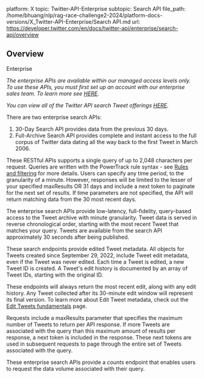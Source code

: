 platform: X
topic: Twitter-API-Enterprise
subtopic: Search API
file_path: /home/bhuang/nlp/rag-race-challenge2-2024/platform-docs-versions/X_Twitter-API-Enterprise/Search API.md
url: https://developer.twitter.com/en/docs/twitter-api/enterprise/search-api/overview


## Overview

Enterprise

_The enterprise APIs are available within our managed access levels only. To use these APIs, you must first set up an account with our enterprise sales team. To learn more see [HERE](https://developer.twitter.com/content/developer-twitter/en/enterprise)._  

_You can view all of the Twitter API search Tweet offerings [HERE](https://developer.twitter.com/en/docs/twitter-api/search-overview)._

There are two enterprise search APIs:  

1. 30-Day Search API provides data from the previous 30 days.
2. Full-Archive Search API provides complete and instant access to the full corpus of Twitter data dating all the way back to the first Tweet in March 2006.

These RESTful APIs supports a single query of up to 2,048 characters per request. Queries are written with the PowerTrack rule syntax - see [Rules and filtering](https://developer.twitter.com/en/docs/twitter-api/enterprise/rules-and-filtering/building-a-rule) for more details. Users can specify any time period, to the granularity of a minute. However, responses will be limited to the lesser of your specified maxResults OR 31 days and include a next token to paginate for the next set of results. If time parameters are not specified, the API will return matching data from the 30 most recent days.

The enterprise search APIs provide low-latency, full-fidelity, query-based access to the Tweet archive with minute granularity. Tweet data is served in reverse chronological order, starting with the most recent Tweet that matches your query. Tweets are available from the search API approximately 30 seconds after being published.

These search endpoints provide edited Tweet metadata. All objects for Tweets created since September 29, 2022, include Tweet edit metadata, even if the Tweet was never edited. Each time a Tweet is edited, a new Tweet ID is created. A Tweet's edit history is documented by an array of Tweet IDs, starting with the original ID.

These endpoints will always return the most recent edit, along with any edit history. Any Tweet collected after its 30-minute edit window will represent its final version. To learn more about Edit Tweet metadata, check out the [Edit Tweets fundamentals](https://developer.twitter.com/content/developer-twitter/en/docs/twitter-api/enterprise/edit-tweets) page.

Requests include a maxResults parameter that specifies the maximum number of Tweets to return per API response. If more Tweets are associated with the query than this maximum amount of results per response, a next token is included in the response. These next tokens are used in subsequent requests to page through the entire set of Tweets associated with the query.

These enterprise search APIs provide a _counts_ endpoint that enables users to request the data volume associated with their query.